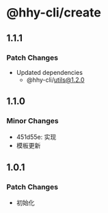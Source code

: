 # @hhy-cli/create

## 1.1.1

### Patch Changes

- Updated dependencies
  - @hhy-cli/utils@1.2.0

## 1.1.0

### Minor Changes

- 451d55e: 实现
- 模板更新

## 1.0.1

### Patch Changes

- 初始化
